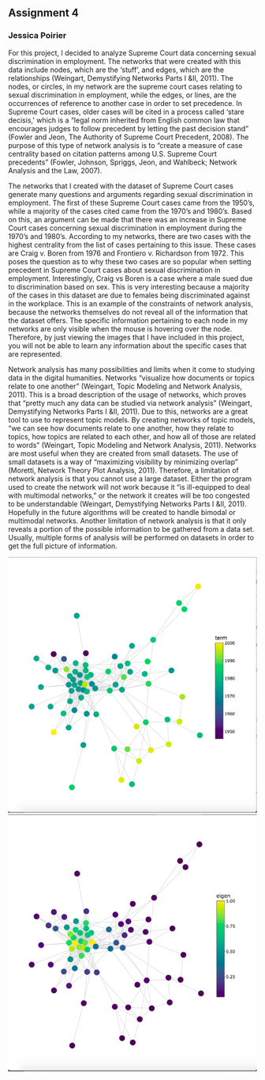 ## Assignment 4
### Jessica Poirier

For this project, I decided to analyze Supreme Court data concerning sexual discrimination in employment. The networks that were created with this data include nodes, which are the ‘stuff’, and edges, which are the relationships (Weingart, Demystifying Networks Parts I &II, 2011). The nodes, or circles, in my network are the supreme court cases relating to sexual discrimination in employment, while the edges, or lines, are the occurrences of reference to another case in order to set precedence. In Supreme Court cases, older cases will be cited in a process called ‘stare decisis,' which is a “legal norm inherited from English common law that encourages judges to follow precedent by letting the past decision stand” (Fowler and Jeon, The Authority of Supreme Court Precedent, 2008). The purpose of this type of network analysis is to “create a measure of case centrality based on citation patterns among U.S. Supreme Court precedents” (Fowler, Johnson, Spriggs, Jeon, and Wahlbeck; Network Analysis and the Law, 2007). 

The networks that I created with the dataset of Supreme Court cases generate many questions and arguments regarding sexual discrimination in employment. The first of these Supreme Court cases came from the 1950’s, while a majority of the cases cited came from the 1970’s and 1980’s. Based on this, an argument can be made that there was an increase in Supreme Court cases concerning sexual discrimination in employment during the 1970’s and 1980’s. According to my networks, there are two cases with the highest centrality from the list of cases pertaining to this issue. These cases are Craig v. Boren from 1976 and Frontiero v. Richardson from 1972. This poses the question as to why these two cases are so popular when setting precedent in Supreme Court cases about sexual discrimination in employment. Interestingly, Craig vs Boren is a case where a male sued due to discrimination based on sex. This is very interesting because a majority of the cases in this dataset are due to females being discriminated against in the workplace. This is an example of the constraints of network analysis, because the networks themselves do not reveal all of the information that the dataset offers. The specific information pertaining to each node in my networks are only visible when the mouse is hovering over the node. Therefore, by just viewing the images that I have included in this project, you will not be able to learn any information about the specific cases that are represented. 

Network analysis has many possibilities and limits when it come to studying data in the digital humanities. Networks “visualize how documents or topics relate to one another” (Weingart, Topic Modeling and Network Analysis, 2011). This is a broad description of the usage of networks, which proves that “pretty much any data can be studied via network analysis” (Weingart, Demystifying Networks Parts I &II, 2011). Due to this, networks are a great tool to use to represent topic models. By creating networks of topic models, “we can see how documents relate to one another, how they relate to topics, how topics are related to each other, and how all of those are related to words” (Weingart, Topic Modeling and Network Analysis, 2011). Networks are most useful when they are created from small datasets. The use of small datasets is a way of “maximizing visibility by minimizing overlap” (Moretti, Network Theory Plot Analysis, 2011). Therefore, a limitation of network analysis is that you cannot use a large dataset. Either the program used to create the network will not work because it “is ill-equipped to deal with multimodal networks,” or the network it creates will be too congested to be understandable (Weingart, Demystifying Networks Parts I &II, 2011). Hopefully in the future algorithms will be created to handle bimodal or multimodal networks. Another limitation of network analysis is that it only reveals a portion of the possible information to be gathered from a data set. Usually, multiple forms of analysis will be performed on datasets in order to get the full picture of information.

![alt text](https://github.com/introdh/intro-dh-jesspoirierx/blob/master/Screen%20Shot%202017-11-30%20at%2010.03.39%20PM.png)
![alt text](https://github.com/introdh/intro-dh-jesspoirierx/blob/master/Screen%20Shot%202017-11-30%20at%2010.04.02%20PM.png)
